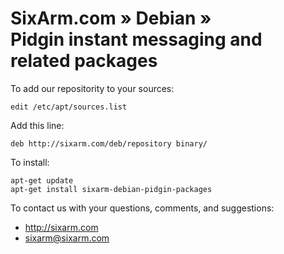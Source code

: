 # SixArm.com » Debian » <br> Pidgin instant messaging and related packages

To add our repositority to your sources:

    edit /etc/apt/sources.list

Add this line:

    deb http://sixarm.com/deb/repository binary/

To install:

    apt-get update
    apt-get install sixarm-debian-pidgin-packages

To contact us with your questions, comments, and suggestions:

  * http://sixarm.com
  * sixarm@sixarm.com
